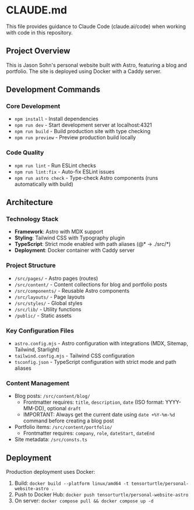 # CLAUDE.md

This file provides guidance to Claude Code (claude.ai/code) when working with code in this repository.

## Project Overview

This is Jason Sohn's personal website built with Astro, featuring a blog and portfolio. The site is deployed using Docker with a Caddy server.

## Development Commands

### Core Development
- `npm install` - Install dependencies
- `npm run dev` - Start development server at localhost:4321
- `npm run build` - Build production site with type checking
- `npm run preview` - Preview production build locally

### Code Quality
- `npm run lint` - Run ESLint checks
- `npm run lint:fix` - Auto-fix ESLint issues
- `npm run astro check` - Type-check Astro components (runs automatically with build)

## Architecture

### Technology Stack
- **Framework**: Astro with MDX support
- **Styling**: Tailwind CSS with Typography plugin
- **TypeScript**: Strict mode enabled with path aliases (@* → ./src/*)
- **Deployment**: Docker container with Caddy server

### Project Structure
- `/src/pages/` - Astro pages (routes)
- `/src/content/` - Content collections for blog and portfolio posts
- `/src/components/` - Reusable Astro components
- `/src/layouts/` - Page layouts
- `/src/styles/` - Global styles
- `/src/lib/` - Utility functions
- `/public/` - Static assets

### Key Configuration Files
- `astro.config.mjs` - Astro configuration with integrations (MDX, Sitemap, Tailwind, Starlight)
- `tailwind.config.mjs` - Tailwind CSS configuration
- `tsconfig.json` - TypeScript configuration with strict mode and path aliases

### Content Management
- Blog posts: `/src/content/blog/`
  - Frontmatter requires: `title`, `description`, `date` (ISO format: YYYY-MM-DD), optional `draft`
  - IMPORTANT: Always get the current date using `date +%Y-%m-%d` command before creating a blog post
- Portfolio items: `/src/content/portfolio/`
  - Frontmatter requires: `company`, `role`, `dateStart`, `dateEnd`
- Site metadata: `/src/consts.ts`

## Deployment

Production deployment uses Docker:
1. Build: `docker build --platform linux/amd64 -t tensorturtle/personal-website-astro .`
2. Push to Docker Hub: `docker push tensorturtle/personal-website-astro`
3. On server: `docker compose pull && docker compose up -d`